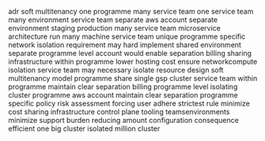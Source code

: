 adr soft multitenancy one programme many service team one service team many environment service team separate aws account separate environment staging production many service team microservice architecture run many machine service team unique programme specific network isolation requirement may hard implement shared environment separate programme level account would enable separation billing sharing infrastructure within programme lower hosting cost ensure networkcompute isolation service team may necessary isolate resource design soft multitenancy model programme share single gsp cluster service team within programme maintain clear separation billing programme level isolating cluster programme aws account maintain clear separation programme specific policy risk assessment forcing user adhere strictest rule minimize cost sharing infrastructure control plane tooling teamsenvironments minimize support burden reducing amount configuration consequence efficient one big cluster isolated million cluster